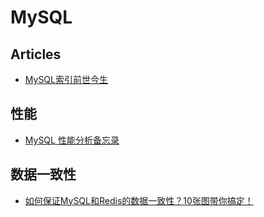 # MySQL

## Articles
* [MySQL索引前世今生](https://mp.weixin.qq.com/s/1ZWOLPV4fCqi2EebU_C9YA)

## 性能
* [MySQL 性能分析备忘录](https://segmentfault.com/a/1190000020753204)

## 数据一致性
* [如何保证MySQL和Redis的数据一致性？10张图带你搞定！](https://mp.weixin.qq.com/s/tIrbRLNQNtV4Ne79jeNNzA)
